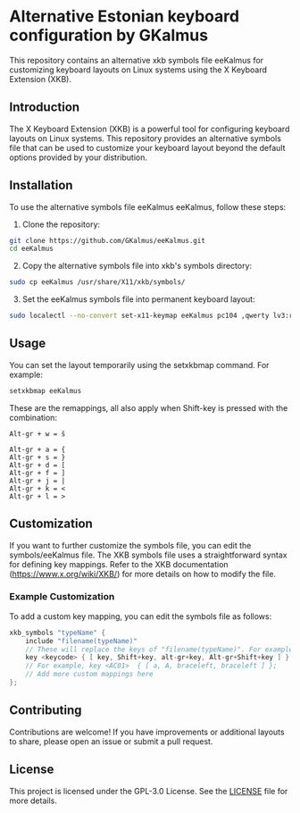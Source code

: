 # Alternative Estonian keyboard configuration by GKalmus 

This repository contains an alternative xkb symbols file eeKalmus for customizing keyboard layouts 
on Linux systems using the X Keyboard Extension (XKB). 

## Introduction

The X Keyboard Extension (XKB) is a powerful tool for configuring keyboard layouts on Linux 
systems. This repository provides an alternative symbols file that can be used to customize 
your keyboard layout beyond the default options provided by your distribution.

## Installation

To use the alternative symbols file eeKalmus eeKalmus, follow these steps:

1. Clone the repository:
```sh
git clone https://github.com/GKalmus/eeKalmus.git
cd eeKalmus
```

2. Copy the alternative symbols file into xkb's symbols directory:
```sh
sudo cp eeKalmus /usr/share/X11/xkb/symbols/
```

3. Set the eeKalmus symbols file into permanent keyboard layout:
```sh
sudo localectl --no-convert set-x11-keymap eeKalmus pc104 ,qwerty lv3:ralt_switch
```

## Usage

You can set the layout temporarily using the setxkbmap command. For example:
```sh
setxkbmap eeKalmus 
```

These are the remappings, all also apply when Shift-key is pressed with the combination:
```
Alt-gr + w = š

Alt-gr + a = {
Alt-gr + s = }
Alt-gr + d = [
Alt-gr + f = ]
Alt-gr + j = |
Alt-gr + k = <
Alt-gr + l = >

```

## Customization

If you want to further customize the symbols file, you can edit the symbols/eeKalmus file. 
The XKB symbols file uses a straightforward syntax for defining key mappings. Refer to the 
XKB documentation (https://www.x.org/wiki/XKB/) for more details on how to modify the file.

### Example Customization

To add a custom key mapping, you can edit the symbols file as follows:
```cpp
xkb_symbols "typeName" {
    include "filename(typeName)" 
    // These will replace the keys of "filename(typeName)". For example, "ee(nodeadkeys)"
    key <keycode> { [ key, Shift+key, alt-gr+key, Alt-gr+Shift+key ] };
    // For example, key <AC01>	{ [ a, A, braceleft, braceleft ] }; 
    // Add more custom mappings here
};
```

## Contributing

Contributions are welcome! If you have improvements or additional layouts to share, 
please open an issue or submit a pull request. 

## License

This project is licensed under the GPL-3.0 License. See the [LICENSE](!LICENSE) file for more details.
